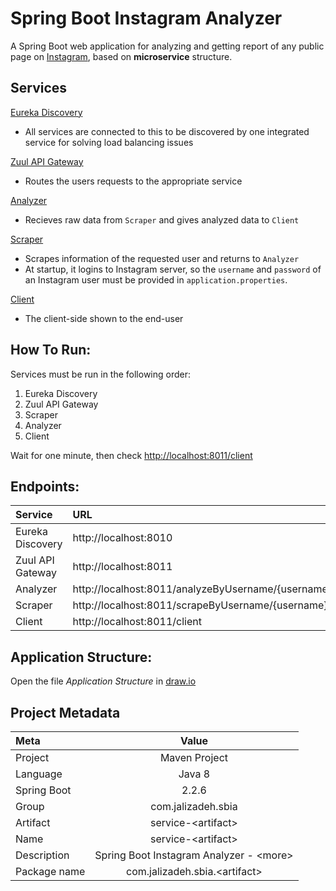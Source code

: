 # Spring Boot Instagram Analyzer

A Spring Boot web application for analyzing and getting report of any public page on [Instagram](https://instagram.com/), based on **microservice** structure.


## Services

[Eureka Discovery]()
- All services are connected to this to be discovered by one integrated service for solving load balancing issues

[Zuul API Gateway]()
- Routes the users requests to the appropriate service

[Analyzer]()
- Recieves raw data from `Scraper` and gives analyzed data to `Client`

[Scraper]()
- Scrapes information of the requested user and returns to `Analyzer`
- At startup, it logins to Instagram server, so the `username` and `password` of an Instagram user must be provided in `application.properties`.

[Client]()
- The client-side shown to the end-user

## How To Run:

Services must be run in the following order:
1. Eureka Discovery
2. Zuul API Gateway
3. Scraper
4. Analyzer
5. Client

Wait for one minute, then check [http://localhost:8011/client](http://localhost:8011/client)

## Endpoints:

|  Service | URL  |
| :------------ | :------------ |
| Eureka Discovery | http://localhost:8010  |
| Zuul API Gateway  | http://localhost:8011  |
| Analyzer |  http://localhost:8011/analyzeByUsername/{username}  |
| Scraper |  http://localhost:8011/scrapeByUsername/{username}  |
| Client  | http://localhost:8011/client |


## Application Structure:

Open the file *Application Structure* in [draw.io](https://app.diagrams.net/)


## Project Metadata

| Meta  |  Value |
| :------------ | :------------: |
| Project | Maven Project |
| Language | Java 8 |
| Spring Boot | 2.2.6 |
| Group | com.jalizadeh.sbia |
| Artifact | service-&lt;artifact&gt; |
| Name | service-&lt;artifact&gt; |
| Description | Spring Boot Instagram Analyzer - &lt;more&gt; |
| Package name | com.jalizadeh.sbia.&lt;artifact&gt; |
